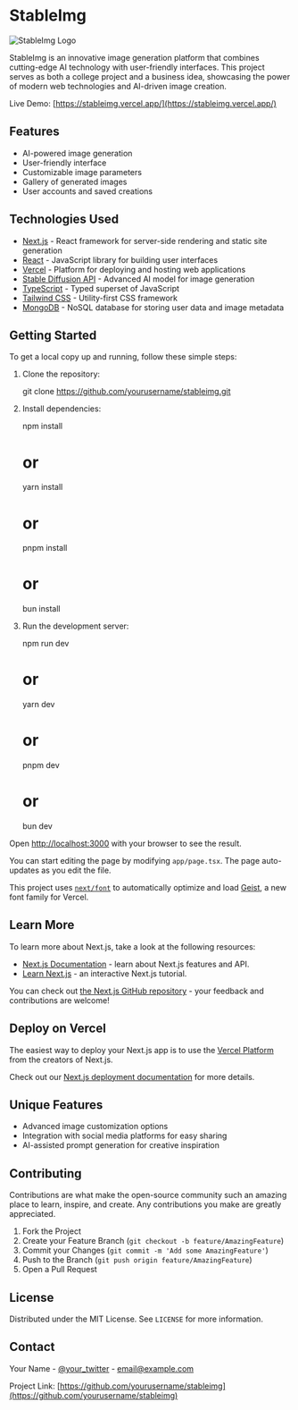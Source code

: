 # StableImg

![StableImg Logo](path/to/logo.png)

StableImg is an innovative image generation platform that combines cutting-edge AI technology with user-friendly interfaces. This project serves as both a college project and a business idea, showcasing the power of modern web technologies and AI-driven image creation.

Live Demo: [https://stableimg.vercel.app/](https://stableimg.vercel.app/)

## Features

- AI-powered image generation
- User-friendly interface
- Customizable image parameters
- Gallery of generated images
- User accounts and saved creations

## Technologies Used

- [Next.js](https://nextjs.org/) - React framework for server-side rendering and static site generation
- [React](https://reactjs.org/) - JavaScript library for building user interfaces
- [Vercel](https://vercel.com/) - Platform for deploying and hosting web applications
- [Stable Diffusion API](https://stability.ai/) - Advanced AI model for image generation
- [TypeScript](https://www.typescriptlang.org/) - Typed superset of JavaScript
- [Tailwind CSS](https://tailwindcss.com/) - Utility-first CSS framework
- [MongoDB](https://www.mongodb.com/) - NoSQL database for storing user data and image metadata

## Getting Started

To get a local copy up and running, follow these simple steps:

1. Clone the repository:

   
   git clone https://github.com/yourusername/stableimg.git
   

2. Install dependencies:

   
   npm install
   # or
   yarn install
   # or
   pnpm install
   # or
   bun install
   

3. Run the development server:

   
   npm run dev
   # or
   yarn dev
   # or
   pnpm dev
   # or
   bun dev
   

Open [http://localhost:3000](http://localhost:3000) with your browser to see the result.

You can start editing the page by modifying `app/page.tsx`. The page auto-updates as you edit the file.

This project uses [`next/font`](https://nextjs.org/docs/app/building-your-application/optimizing/fonts) to automatically optimize and load [Geist](https://vercel.com/font), a new font family for Vercel.

## Learn More

To learn more about Next.js, take a look at the following resources:

- [Next.js Documentation](https://nextjs.org/docs) - learn about Next.js features and API.
- [Learn Next.js](https://nextjs.org/learn) - an interactive Next.js tutorial.

You can check out [the Next.js GitHub repository](https://github.com/vercel/next.js) - your feedback and contributions are welcome!

## Deploy on Vercel

The easiest way to deploy your Next.js app is to use the [Vercel Platform](https://vercel.com/new?utm_medium=default-template&filter=next.js&utm_source=create-next-app&utm_campaign=create-next-app-readme) from the creators of Next.js.

Check out our [Next.js deployment documentation](https://nextjs.org/docs/app/building-your-application/deploying) for more details.

## Unique Features

- Advanced image customization options
- Integration with social media platforms for easy sharing
- AI-assisted prompt generation for creative inspiration

## Contributing

Contributions are what make the open-source community such an amazing place to learn, inspire, and create. Any contributions you make are greatly appreciated.

1. Fork the Project
2. Create your Feature Branch (`git checkout -b feature/AmazingFeature`)
3. Commit your Changes (`git commit -m 'Add some AmazingFeature'`)
4. Push to the Branch (`git push origin feature/AmazingFeature`)
5. Open a Pull Request

## License

Distributed under the MIT License. See `LICENSE` for more information.

## Contact

Your Name - [@your_twitter](https://twitter.com/your_twitter) - email@example.com

Project Link: [https://github.com/yourusername/stableimg](https://github.com/yourusername/stableimg)
